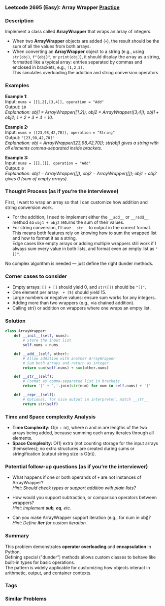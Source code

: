 ### Leetcode 2695 (Easy): Array Wrapper [Practice](https://leetcode.com/problems/array-wrapper)

### Description  
Implement a class called **ArrayWrapper** that wraps an array of integers.  
- When two **ArrayWrapper** objects are added (`+`), the result should be the sum of all the values from both arrays.
- When converting an **ArrayWrapper** object to a string (e.g., using `str(obj)`, `f"{obj}"`, or `print(obj)`), it should display the array as a string, formatted like a typical array: entries separated by commas and enclosed in brackets, e.g., `[1,2,3]`.  
This simulates overloading the addition and string conversion operators.

### Examples  

**Example 1:**  
Input: `nums = [[1,2],[3,4]], operation = "Add"`  
Output: `10`  
*Explanation: obj1 = ArrayWrapper([1,2]), obj2 = ArrayWrapper([3,4]); obj1 + obj2; 1 + 2 + 3 + 4 = 10.*

**Example 2:**  
Input: `nums = [[23,98,42,70]], operation = "String"`  
Output: `"[23,98,42,70]"`  
*Explanation: obj = ArrayWrapper([23,98,42,70]); str(obj) gives a string with all elements comma-separated inside brackets.*

**Example 3:**  
Input: `nums = [[],[]], operation = "Add"`  
Output: `0`  
*Explanation: obj1 = ArrayWrapper([]), obj2 = ArrayWrapper([]); obj1 + obj2 gives 0 (sum of empty arrays).*

### Thought Process (as if you’re the interviewee)  
First, I want to wrap an array so that I can customize how addition and string conversion work.  
- For the addition, I need to implement either the `__add__` or `__radd__` method so `obj1 + obj2` returns the sum of their values.
- For string conversion, I’ll use `__str__` to output in the correct format.
This means both features rely on knowing how to sum the wrapped list and how to format it as a string.  
Edge cases like empty arrays or adding multiple wrappers still work if I always sum every value in both lists, and format even an empty list as `"[]"`.

No complex algorithm is needed — just define the right dunder methods.

### Corner cases to consider  
- Empty arrays: `[] + []` should yield 0, and `str([])` should be `"[]"`.
- One element per array: ` + [5]` should yield 15.
- Large numbers or negative values: ensure sum works for any integers.
- Adding more than two wrappers (e.g., via chained addition).
- Calling str() or addition on wrappers where one wraps an empty list.

### Solution

```python
class ArrayWrapper:
    def __init__(self, nums):
        # Store the input list
        self.nums = nums

    def __add__(self, other):
        # Allow addition with another ArrayWrapper
        # Sum both arrays and return as integer
        return sum(self.nums) + sum(other.nums)

    def __str__(self):
        # Format as comma-separated list in brackets
        return '[' + ','.join(str(num) for num in self.nums) + ']'

    def __repr__(self):
        # Optional: for nice output in interpreter, match __str__
        return str(self)
```

### Time and Space complexity Analysis  

- **Time Complexity:** O(n + m), where n and m are lengths of the two arrays being added, because summing each array iterates through all elements.
- **Space Complexity:** O(1) extra (not counting storage for the input arrays themselves); no extra structures are created during sums or stringification (output string size is O(n)).

### Potential follow-up questions (as if you’re the interviewer)  

- What happens if one or both operands of `+` are not instances of ArrayWrapper?  
  *Hint: Should check types or support addition with plain lists?*

- How would you support subtraction, or comparison operators between wrappers?  
  *Hint: Implement __sub__, __eq__, etc.*

- Can you make ArrayWrapper support iteration (e.g., for num in obj)?  
  *Hint: Define __iter__ for custom iteration.*

### Summary
This problem demonstrates **operator overloading** and **encapsulation** in Python.  
Defining special ("dunder") methods allows custom classes to behave like built-in types for basic operations.  
The pattern is widely applicable for customizing how objects interact in arithmetic, output, and container contexts.

### Tags

### Similar Problems
